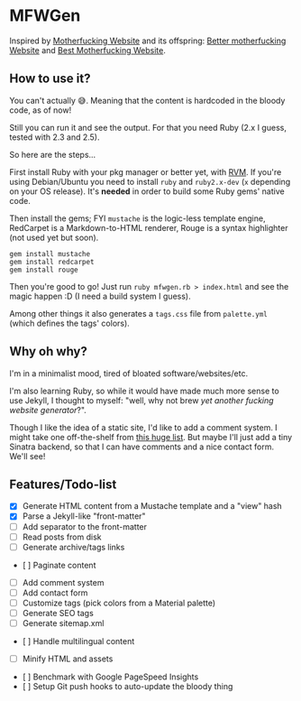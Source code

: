# MFWGen

Inspired by [Motherfucking Website](http://motherfuckingwebsite.com) and its offspring: [Better motherfucking Website](https://bettermotherfuckingwebsite.com) and [Best Motherfucking Website](https://bestmotherfucking.website/).

## How to use it?

You can't actually :sweat_smile:. Meaning that the content is hardcoded in the bloody code, as of now!

Still you can run it and see the output. For that you need Ruby (2.x I guess, tested with 2.3 and 2.5).

So here are the steps...

First install Ruby with your pkg manager or better yet, with [RVM](http://rvm.io/). If you're using Debian/Ubuntu you need to install `ruby` and `ruby2.x-dev` (`x` depending on your OS release). It's **needed** in order to build some Ruby gems' native code.

Then install the gems; FYI `mustache` is the logic-less template engine, RedCarpet is a Markdown-to-HTML renderer, Rouge is a syntax highlighter (not used yet but soon).

    gem install mustache
    gem install redcarpet
    gem install rouge

Then you're good to go! Just run `ruby mfwgen.rb > index.html` and see the magic happen :D (I need a build system I guess).

Among other things it also generates a `tags.css` file from `palette.yml` (which defines the tags' colors).

## Why oh why?

I'm in a minimalist mood, tired of bloated software/websites/etc.

I'm also learning Ruby, so while it would have made much more sense to use Jekyll, I thought to myself: "well, why not brew _yet another fucking website generator_?".

Though I like the idea of a static site, I'd like to add a comment system. I might take one off-the-shelf from [this huge list](https://lisakov.com/projects/open-source-comments/). But maybe I'll just add a tiny Sinatra backend, so that I can have comments and a nice contact form. We'll see!

## Features/Todo-list

* [x] Generate HTML content from a Mustache template and a "view" hash
* [x] Parse a Jekyll-like "front-matter"
* [ ] Add separator to the front-matter
* [ ] Read posts from disk
* [ ] Generate archive/tags links
* [ ] Paginate content
* [ ] Add comment system
* [ ] Add contact form
* [ ] Customize tags (pick colors from a Material palette)
* [ ] Generate SEO tags
* [ ] Generate sitemap.xml
* [ ] Handle multilingual content
* [ ] Minify HTML and assets
* [ ] Benchmark with Google PageSpeed Insights
* [ ] Setup Git push hooks to auto-update the bloody thing
